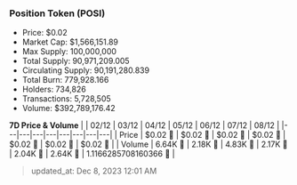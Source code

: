 
  ### Position Token (POSI)
  - Price: $0.02
  - Market Cap: $1,566,151.89
  - Max Supply: 100,000,000
  - Total Supply: 90,971,209.005
  - Circulating Supply: 90,191,280.839
  - Total Burn: 779,928.166
  - Holders: 734,826
  - Transactions: 5,728,505
  - Volume: $392,789,176.42

  **7D Price & Volume**
  | | 02&#x2F;12 | 03&#x2F;12 | 04&#x2F;12 | 05&#x2F;12 | 06&#x2F;12 | 07&#x2F;12 | 08&#x2F;12 |
  |---|---|---|---|---|---|---|---|
  | Price | $0.02 🚀 | $0.02 🚀 | $0.02 🔻 | $0.02 🔻 | $0.02 🔻 | $0.02 🔻 | $0.02 🔻 |
  | Volume | 6.64K 🚀 | 2.18K 🔻 | 4.83K 🚀 | 2.17K 🔻 | 2.04K 🔻 | 2.64K 🚀 | 1.1166285708160366 🔻 |

  > updated_at: Dec 8, 2023 12:01 AM

